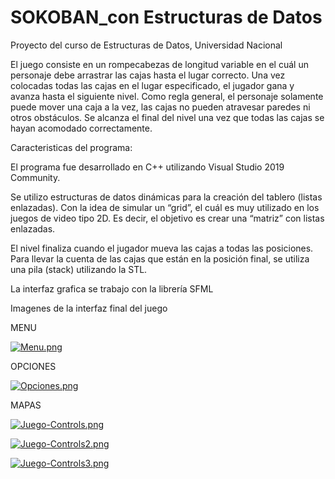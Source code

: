 # SOKOBAN_con Estructuras de Datos
Proyecto del curso de Estructuras de Datos, Universidad Nacional

El juego consiste en un rompecabezas de longitud variable en el cuál un personaje debe arrastrar las cajas hasta el lugar correcto.
Una vez colocadas todas las cajas en el lugar especificado, el jugador gana y avanza hasta el siguiente nivel.
Como regla general, el personaje solamente puede mover una caja a la vez, las cajas no pueden atravesar paredes ni otros obstáculos. 
Se alcanza el final del nivel una vez que todas las cajas se hayan acomodado correctamente.

Caracteristicas del programa:

El programa fue desarrollado en C++ utilizando Visual Studio 2019 Community.

Se utilizo estructuras de datos dinámicas para la creación del tablero (listas 
enlazadas). Con la idea de simular un “grid”, el cuál es muy utilizado en los juegos de 
video tipo 2D. Es decir, el objetivo es crear una “matriz” con listas enlazadas.


El nivel finaliza cuando el jugador mueva las cajas a todas las posiciones. Para llevar 
la cuenta de las cajas que están en la posición final, se utiliza una pila (stack) utilizando 
la STL.

La interfaz grafica  se trabajo con la librería SFML

Imagenes de la interfaz final del juego

MENU


[![Menu.png](https://i.postimg.cc/QCcPvkcH/Menu.png)](https://postimg.cc/H8sByMZg)


OPCIONES 


[![Opciones.png](https://i.postimg.cc/gc3Tzs60/Opciones.png)](https://postimg.cc/9zFp1Gb3)


MAPAS


[![Juego-Controls.png](https://i.postimg.cc/rsgGdDkf/Juego-Controls.png)](https://postimg.cc/0KMKF2rS)


[![Juego-Controls2.png](https://i.postimg.cc/YCT6mc5B/Juego-Controls2.png)](https://postimg.cc/QFk9RzNf)


[![Juego-Controls3.png](https://i.postimg.cc/Qxw9fQ0p/Juego-Controls3.png)](https://postimg.cc/HV0kxyGx)
